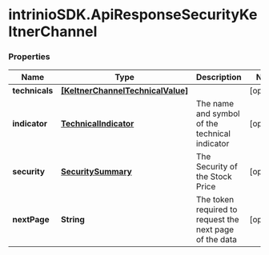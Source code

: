 # intrinioSDK.ApiResponseSecurityKeltnerChannel

### Properties
Name | Type | Description | Notes
------------ | ------------- | ------------- | -------------
**technicals** | [**[KeltnerChannelTechnicalValue]**](KeltnerChannelTechnicalValue.md) |  | [optional] 
**indicator** | [**TechnicalIndicator**](TechnicalIndicator.md) | The name and symbol of the technical indicator | [optional] 
**security** | [**SecuritySummary**](SecuritySummary.md) | The Security of the Stock Price | [optional] 
**nextPage** | **String** | The token required to request the next page of the data | [optional] 


